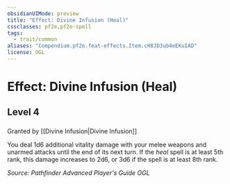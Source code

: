 ```yaml
---
obsidianUIMode: preview
title: "Effect: Divine Infusion (Heal)"
cssclasses: pf2e,pf2e-spell
tags:
  - trait/common
aliases: "Compendium.pf2e.feat-effects.Item.cH8JD3ub4eEKuIAD"
license: OGL
---
```

# Effect: Divine Infusion (Heal)
## Level 4
### 






Granted by [[Divine Infusion|Divine Infusion]]

You deal 1d6 additional vitality damage with your melee weapons and unarmed attacks until the end of its next turn. If the _heal_ spell is at least 5th rank, this damage increases to 2d6, or 3d6 if the spell is at least 8th rank.

*Source: Pathfinder Advanced Player's Guide*
*OGL*